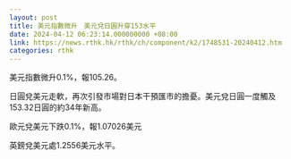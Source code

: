 ```yaml
---
layout: post
title: 美元指數微升　美元兌日圓升穿153水平
date: 2024-04-12 06:23:14.000000000 +08:00
link: https://news.rthk.hk/rthk/ch/component/k2/1748531-20240412.htm
categories: rthk
---
```


美元指數微升0.1%，報105.26。

日圓兌美元走軟，再次引發市場對日本干預匯市的擔憂。美元兌日圓一度觸及153.32日圓的約34年新高。

歐元兌美元下跌0.1%，報1.07026美元

英鎊兌美元處1.2556美元水平。
